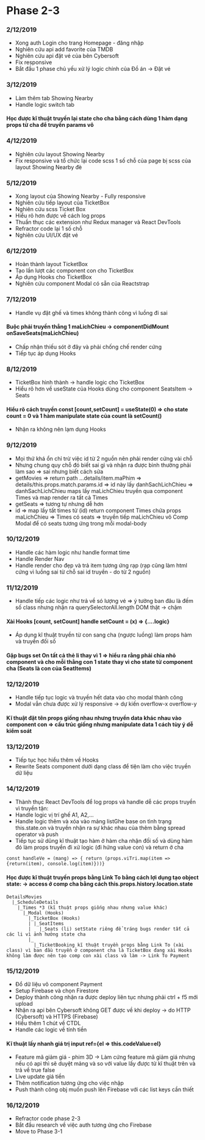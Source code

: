 # Phase 2-3
### 2/12/2019
+ Xong auth Login cho trang Homepage - đăng nhập
+ Nghiên cứu api add favorite của TMDB
+ Nghiên cứu api đặt vé của bên Cybersoft
+ Fix responsive
+ Bắt đầu 1 phase chủ yếu xử lý logic chính của Đồ án -> Đặt vé
### 3/12/2019
+ Làm thêm tab Showing Nearby
+ Handle logic switch tab
#### Học được kĩ thuật truyền lại state cho cha bằng cách dùng 1 hàm dạng props từ cha để truyền params vô
### 4/12/2019
+ Nghiên cứu layout Showing Nearby
+ Fix responsive và tổ chức lại code scss 1 số chỗ của page bị scss của layout Showing Nearby đè
### 5/12/2019
+ Xong layout của Showing Nearby - Fully responsive
+ Nghiên cứu tiếp layout của TicketBox 
+ Nghiên cứu scss Ticket Box
+ Hiểu rõ hơn được về cách log props
+ Thuần thục các extension như Redux manager và React DevTools
+ Refractor code lại 1 số chỗ
+ Nghiên cứu UI/UX đặt vé
### 6/12/2019
+ Hoàn thành layout TicketBox
+ Tạo lần lượt các component con cho TicketBox
+ Áp dụng Hooks cho TicketBox
+ Nghiên cứu component Modal có sẵn của Reactstrap
### 7/12/2019
+ Handle vụ đặt ghế và times không thành công vì luồng đi sai
#### Buộc phải truyền thẳng 1 maLichChieu -> componentDidMount onSaveSeats(maLichChieu)
+ Chấp nhận thiếu sót ở đây và phải chống chế render cứng
+ Tiếp tục áp dụng Hooks 
### 8/12/2019
+ TicketBox hình thành -> handle logic cho TicketBox
+ Hiểu rõ hơn về useState của Hooks dùng cho component SeatsItem -> Seats
#### Hiểu rõ cách truyền const [count,setCount] = useState(0) => cho state count = 0 và 1 hàm manipulate state của count là setCount()
+ Nhận ra không nên lạm dụng Hooks
### 9/12/2019
+ Mọi thứ khá ổn chỉ trừ việc id từ 2 nguồn nên phải render cứng vài chỗ
+ Nhưng chung quy chỗ đó biết sai gì và nhận ra được bình thường phải làm sao => sai nhưng biết cách sửa
+ getMovies => return path ...details/item.maPhim => details/this.props.match.params.id => id này lấy danhSachLichChieu => danhSachLichChieu maps lấy maLichChieu truyền qua component Times và map render ra tất cả Times
+ getSeats => tương tự nhưng dễ hơn
+ id => map lấy tất times từ (id) return component Times chứa props maLichChieu => Times có seats => truyền tiếp maLichChieu vô Comp Modal để có seats tương ứng trong mỗi modal-body
### 10/12/2019
+ Handle các hàm logic như handle format time
+ Handle Render Nav
+ Handle render cho đẹp và trả item tương ứng rạp (rạp cũng làm html cứng vì luồng sai từ chỗ sai id truyền - do từ 2 nguồn)
### 11/12/2019
+ Handle tiếp các logic như trả về só lượng vé => ý tưởng ban đâu là đếm số class nhưng nhận ra querySelectorAll.length DOM thật -> chậm
#### Xài Hooks [count, setCount] handle setCount = (x) => {....logic}
+ Áp dụng kĩ thuật truyền từ con sang cha (ngược luồng) làm props hàm và truyền đối số 
#### Gặp bugs set On tất cả thẻ li thay vì 1 => hiểu ra rằng phải chia nhỏ component và cho mỗi thằng con 1 state thay vì cho state từ component cha (Seats là con của SeatItems)
### 12/12/2019
+ Handle tiếp tục logic và truyền hết data vào cho modal thành công
+ Modal vẫn chưa được xử lý responsive -> dự kiến overflow-x overflow-y
#### Kĩ thuật đặt tên props giống nhau nhưng truyền data khác nhau vào component con => cấu trúc giống nhưng manipulate data 1 cách tùy ý dễ kiểm soát
### 13/12/2019
+ Tiếp tục học hiểu thêm về Hooks
+ Rewrite Seats component dưới dạng class để tiện làm cho việc truyền dữ liệu
### 14/12/2019
+ Thành thục React DevTools để log props và handle dễ các props truyền vì truyền tận:
+ Handle logic vị trí ghế A1, A2,... 
+ Handle logic thêm và xóa vào mảng listGhe base on tình trạng this.state.on và truyền nhận ra sự khác nhau của thêm bằng spread operator và push
+ Tiếp tục sử dũng kĩ thuật tạo hàm ở hàm cha nhận đối số và dùng hàm đó làm props truyền đi xử logic (đi hứng value con) và return ở cha
>

    const handleVe = (mang) => { return (props.viTri.map(item =>{return(item), console.log(item)}))}
#### Học được kĩ thuật truyền props bằng Link To bằng cách lợi dụng tạo object state: -> access ở comp cha bằng cách this.props.history.location.state
>

    DetailsMovies
      |_ScheduleDetails
        |_Times *3 (kĩ thuật props giống nhau nhưng value khác)
          |_Modal (Hooks)
            |_TicketBox (Hooks)
            | |_SeatItems
            |   |_Seats (li) setState riêng để tráng bugs render tất cả các li vì ảnh hưởng state cha
            |_ 
              |_TicketBooking kĩ thuật truyền props bằng Link To (xài class) vì ban đầu truyền ở component cha là TicketBox đang xài Hooks không làm được nên tạo comp con xài class và làm -> Link To Payment
### 15/12/2019
+ Đổ dữ liệu vô component Payment
+ Setup Firebase và chọn Firestore
+ Deploy thành công nhận ra được deploy liên tục nhưng phải ctrl + f5 mới upload
+ Nhận ra api bên Cybersoft không GET được về khi deploy -> do HTTP (Cybersoft) và HTTPS (Firebase)
+ Hiểu thêm 1 chút về CTDL
+ Handle các logic về tính tiền
#### Kĩ thuật lấy nhanh giá trị input ref={el => this.codeValue=el}
+ Feature mã giảm giá - phim 3D -> Làm cứng feature mã giảm giá nhưng nếu có api thì sẽ duyệt mảng và so với value lấy được từ kĩ thuật trên và trả về true false
+ Live update giá tiền
+ Thêm notification tương ứng cho việc nhập
+ Push thành công obj muốn push lên Firebase với các list keys cần thiết
### 16/12/2019
+ Refractor code phase 2-3
+ Bắt đầu research về việc auth tương ứng cho Firebase
+ Move to Phase 3-1

